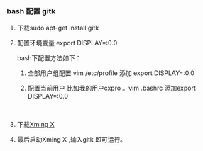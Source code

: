 ### bash 配置 gitk

1. 下载sudo apt-get install gitk 

2. 配置环境变量 export DISPLAY=:0.0

   bash下配置方法如下：

    1.  全部用户组配置  vim /etc/profile  添加 export DISPLAY=:0.0

    2.  配置当前用户 比如我的用户cxpro 。vim .bashrc 添加export DISPLAY=:0.0

        ​

3. 下载[Xming X ](https://sourceforge.net/projects/xming)

4. 最后启动Xming X  ,输入gitk 即可运行。